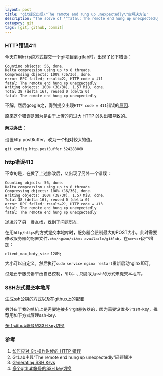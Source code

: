 ```yaml
---
layout: post
title: "git提交出现\"The remote end hung up unexpectedly\"的解决方法"
description: "The solve of \"fatal: The remote end hung up unexpectedly\"."
category: git
tags: [git, github, commit]
---
```


### HTTP错误411

今天在用`http`的方式提交一个git项目到gitlab时，出现了如下错误：

	Counting objects: 56, done.
	Delta compression using up to 8 threads.
	Compressing objects: 100% (36/36), done.
	error: RPC failed; result=22, HTTP code = 411
	fatal: The remote end hung up unexpectedly
	Writing objects: 100% (38/38), 1.57 MiB, done.
	Total 38 (delta 16), reused 0 (delta 0)
	fatal: The remote end hung up unexpectedly 

不解，然后google之，得到提交出现`HTTP code = 411`错误的[原因][1].

原来这个错误是因为是由于上传的包过大 HTTP 的头出错导致的。

#### 解决办法：

设置http.postBuffer，改为一个相对较大的值。

	git config http.postBuffer 524288000

### http错误413

不幸的是，在做了上述修改后，又出现了另外一个错误：

	Counting objects: 56, done.
	Delta compression using up to 8 threads.
	Compressing objects: 100% (36/36), done.
	Writing objects: 100% (38/38), 1.57 MiB, done.
	Total 38 (delta 16), reused 0 (delta 0)
	error: RPC failed; result=22, HTTP code = 413
	fatal: The remote end hung up unexpectedly
	fatal: The remote end hung up unexpectedly

遂进行了另一番查找，找到了问题[所在][2].

在用`http/https`的方式提交本地库时，服务器会限制最大的POST大小。此时需要修改服务器的配置文件`/etc/nginx/sites-available/gitlab`，在`server`段中增加：

	client_max_body_size 128M;

大小可以自定义。然后执行`sudo service nginx restart`重新启动nginx即可。

但是由于服务器不由自己控制，所以..., 只能改为`ssh`的方式来提交本地库。

### SSH方式提交本地库

[生成ssh公钥的方式以及在github上的配置][3]

另外由于我的单机上是需要连接多个git服务器的，因为需要设置多个ssh-key，推荐用如下方式管理ssh-key.

[多个github帐号的SSH key切换][4]

### 参考

1. [如何应对 Git 操作时候的 HTTP 错误][1]
2. [GitLab出现“The remote end hung up unexpectedly”问题解决][2]
3. [Generating SSH Keys][3]
4. [多个github帐号的SSH key切换][4]

[1]: https://gitcafe.com/GitCafe/Help/wiki/%E5%A6%82%E4%BD%95%E5%BA%94%E5%AF%B9-Git-%E6%93%8D%E4%BD%9C%E6%97%B6%E5%80%99%E7%9A%84-HTTP-%E9%94%99%E8%AF%AF "如何应对 Git 操作时候的 HTTP 错误"
[2]: http://www.kaijia.me/2013/10/gitlab-fatal-the-remote-end-hung-up-unexpectedly-solved/ "GitLab出现“The remote end hung up unexpectedly”问题解决"
[3]: https://help.github.com/articles/generating-ssh-keys "Generating SSH Keys"
[4]: http://www.cnblogs.com/mackxu/p/ssh-keygen.html "多个github帐号的SSH key切换"
